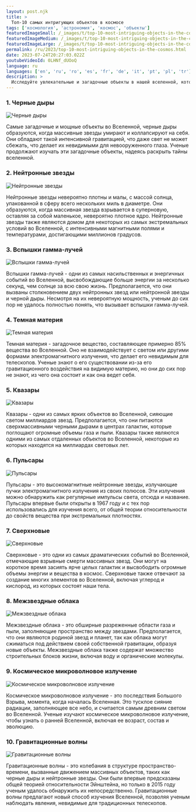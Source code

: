 ```yaml
---
layout: post.njk
title: >
  Топ-10 самых интригующих объектов в космосе
tags: ['космология', 'астрономия', 'космос', 'объекты']
featuredImageSmall: /_images/t/top-10-most-intriguing-objects-in-the-cosmos-cover-ru-small.webp
featuredImageMedium: /_images/t/top-10-most-intriguing-objects-in-the-cosmos-cover-ru-medium.webp
featuredImageLarge: /_images/t/top-10-most-intriguing-objects-in-the-cosmos-cover-ru-large.webp
permalink: /ru/2023/top-10-most-intriguing-objects-in-the-cosmos.html
date: 2023-07-24T20:27:03.022Z
youtubeVideoId: 0LHNf_dUOoQ
language: ru
languages: ['en', 'ru', 'ro', 'es', 'fr', 'de', 'it', 'pt', 'pl', 'tr']
description: >
  Исследуйте увлекательные и загадочные объекты в нашей вселенной, которые продолжают завораживать астрономов и ученых.
---
```


### 1. Черные дыры

![Черные дыры](/_images/d/d0ad0e801ddb94e8a3f075fb364c35c2-medium.webp)

Самые загадочные и мощные объекты во Вселенной, черные дыры образуются, когда массивные звезды умирают и коллапсируют на себя. Они обладают такой интенсивной гравитацией, что даже свет не может сбежать, что делает их невидимыми для невооруженного глаза. Ученые продолжают изучать эти загадочные объекты, надеясь раскрыть тайны вселенной.

### 2. Нейтронные звезды

![Нейтронные звезды](/_images/b/b12011c7b7fa413231c7e6de2f4dde38-medium.webp)

Нейтронные звезды невероятно плотны и малы, с массой солнца, упакованной в сферу всего нескольких миль в диаметре. Они образуются, когда массивная звезда взрывается в суперновую, оставляя за собой маленькое, невероятно плотное ядро. Нейтронные звезды также являются домом для некоторых из самых экстремальных условий во Вселенной, с интенсивными магнитными полями и температурами, достигающими миллионов градусов.

### 3. Вспышки гамма-лучей

![Вспышки гамма-лучей](/_images/8/85f90ba77ca4d5b42dedbd5d291996ad-medium.webp)

Вспышки гамма-лучей - одни из самых насильственных и энергичных событий во Вселенной, высвобождающие больше энергии за несколько секунд, чем солнце за всю свою жизнь. Предполагается, что они вызваны столкновением двух нейтронных звезд или нейтронной звезды и черной дыры. Несмотря на их невероятную мощность, ученым до сих пор не удалось полностью понять, что вызывает вспышки гамма-лучей.

### 4. Темная материя

![Темная материя](/_images/1/1cda0791390020cea0da08a7f08dad82-medium.webp)

Темная материя - загадочное вещество, составляющее примерно 85% вещества во Вселенной. Оно не взаимодействует с светом или другими формами электромагнитного излучения, что делает его невидимым для телескопов. Ученые знают о его существовании из-за его гравитационного воздействия на видимую материю, но они до сих пор не знают, из чего она состоит и как она ведет себя.

### 5. Квазары

![Квазары](/_images/4/4a0fbe84ec78cefa70416827f7fe08a1-medium.webp)

Квазары - одни из самых ярких объектов во Вселенной, сияющие светом миллиардов звезд. Предполагается, что они питаются сверхмассивными черными дырами в центрах галактик, которые поглощают огромные объемы газа и пыли. Квазары также являются одними из самых отдаленных объектов во Вселенной, некоторые из которых находятся на миллиардах световых лет.

### 6. Пульсары

![Пульсары](/_images/e/eecc7f6ab260d478a416646c57e59a69-medium.webp)

Пульсары - это высокомагнитные нейтронные звезды, излучающие пучки электромагнитного излучения из своих полюсов. Эти излучения можно обнаружить как регулярные импульсы света, отсюда и название. Пульсары впервые были открыты в 1967 году и с тех пор использовались для изучения всего, от общей теории относительности до свойств вещества при экстремальных плотностях.

### 7. Сверхновые

![Сверхновые](/_images/1/1a3391ace83c5cf3bec86a24f34e110e-medium.webp)

Сверхновые - это одни из самых драматических событий во Вселенной, отмечающие взрывные смерти массивных звезд. Они могут на короткое время засиять ярче целых галактик и высвободить огромные объемы энергии и вещества в космос. Сверхновые также отвечают за создание многих элементов во Вселенной, включая углерод и кислород, из которых состоят наши тела.

### 8. Межзвездные облака

![Межзвездные облака](/_images/d/d387463f2b5bf993e24be8a850e90338-medium.webp)

Межзвездные облака - это обширные разреженные области газа и пыли, заполняющие пространство между звездами. Предполагается, что они являются родиной звезд и планет, так как облака могут сжиматься под действием своей собственной гравитации, образуя новые объекты. Межзвездные облака также содержат множество строительных блоков жизни, включая воду и органические молекулы.

### 9. Космическое микроволновое излучение

![Космическое микроволновое излучение](/_images/e/ee397cdb95871bc2d3973f4c08b43c9a-medium.webp)

Космическое микроволновое излучение - это последствия Большого Взрыва, момента, когда началась Вселенная. Это тусклое сияние радиации, заполняющее все небо, и считается самым древним светом во Вселенной. Ученые изучают космическое микроволновое излучение, чтобы узнать о ранней Вселенной, включая ее возраст, состав и эволюцию.

### 10. Гравитационные волны

![Гравитационные волны](/_images/5/5a38ff73986d50c17b94fda23ae28193-medium.webp)

Гравитационные волны - это колебания в структуре пространство-времени, вызванные движением массивных объектов, таких как черные дыры и нейтронные звезды. Они были впервые предсказаны общей теорией относительности Эйнштейна, но только в 2015 году ученым удалось обнаружить их непосредственно. Гравитационные волны предлагают новый способ изучения Вселенной, позволяя ученым наблюдать явления, невидимые для традиционных телескопов.

